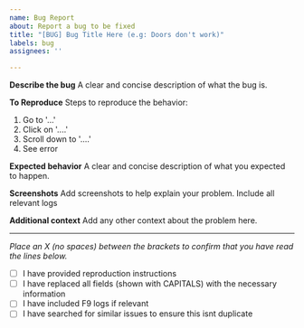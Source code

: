 ```yaml
---
name: Bug Report
about: Report a bug to be fixed
title: "[BUG] Bug Title Here (e.g: Doors don't work)"
labels: bug
assignees: ''

---
```


**Describe the bug**
A clear and concise description of what the bug is.

**To Reproduce**
Steps to reproduce the behavior:
1. Go to '...'
2. Click on '....'
3. Scroll down to '....'
4. See error

**Expected behavior**
A clear and concise description of what you expected to happen.

**Screenshots**
Add screenshots to help explain your problem.
Include all relevant logs

**Additional context**
Add any other context about the problem here.

---
*Place an X (no spaces) between the brackets to confirm that you have read the lines below.*
- [ ] I have provided reproduction instructions
- [ ] I have replaced all fields (shown with CAPITALS) with the necessary information
- [ ] I have included F9 logs if relevant
- [ ] I have searched for similar issues to ensure this isnt duplicate
